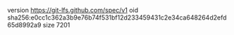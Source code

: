 version https://git-lfs.github.com/spec/v1
oid sha256:e0cc1c362a3b9e76b74f531bf12d233459431c2e34ca648264d2efd65d8992a9
size 7201
